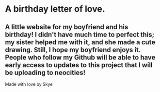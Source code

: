  
# A birthday letter of love.

A little website for my boyfriend and his birthday! I didn't have much time to perfect this; my sister helped me with it, and she made a cute drawing. Still, I hope my boyfriend enjoys it. People who follow my Github will be able to have early access to updates to this project that I will be uploading to neocities!
---

Made with love by Skye
